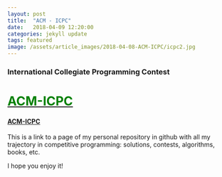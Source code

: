 ```yaml
---
layout: post
title:  "ACM - ICPC"
date:   2018-04-09 12:20:00
categories: jekyll update
tags: featured
image: /assets/article_images/2018-04-08-ACM-ICPC/icpc2.jpg
---
```

### International Collegiate Programming Contest
<a href="http://francoramirez.me/ACM-ICPC/"><font color="green"><h1>ACM-ICPC</h1></font></a>

#### [ACM-ICPC](http://francoramirez.me/ACM-ICPC/)
This is a link to a page of my personal repository in github with all my trajectory in competitive programming: solutions, contests, algorithms, books, etc.  

I hope you enjoy it!
